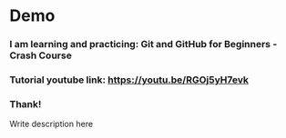 # Demo 
### I am learning and practicing: Git and GitHub for Beginners - Crash Course
### Tutorial youtube link: https://youtu.be/RGOj5yH7evk
### Thank!
Write description here
